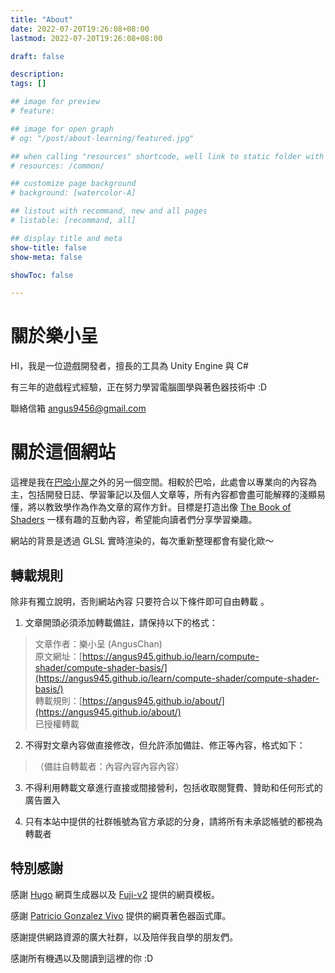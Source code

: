 ```yaml
---
title: "About"
date: 2022-07-20T19:26:08+08:00
lastmod: 2022-07-20T19:26:08+08:00

draft: false

description:
tags: []

## image for preview
# feature: 

## image for open graph
# og: "/post/about-learning/featured.jpg"

## when calling "resources" shortcode, well link to static folder with this path 
# resources: /common/

## customize page background
# background: [watercolor-A] 

## listout with recommand, new and all pages
# listable: [recommand, all]

## display title and meta
show-title: false
show-meta: false

showToc: false

---
```


<!--more-->

# 關於樂小呈

HI，我是一位遊戲開發者，擅長的工具為 Unity Engine 與 C#

有三年的遊戲程式經驗，正在努力學習電腦圖學與著色器技術中 :D

聯絡信箱 angus9456@gmail.com

# 關於這個網站

這裡是我在[巴哈小屋](https://home.gamer.com.tw/homeindex.php?owner=angus945)之外的另一個空間。相較於巴哈，此處會以專業向的內容為主，包括開發日誌、學習筆記以及個人文章等，所有內容都會盡可能解釋的淺顯易懂，將以教致學作為作為文章的寫作方針。目標是打造出像 [The Book of Shaders](https://thebookofshaders.com/) 一樣有趣的互動內容，希望能向讀者們分享學習樂趣。

網站的背景是透過 GLSL 實時渲染的，每次重新整理都會有變化歐～

## 轉載規則

除非有獨立說明，否則網站內容 <h> 只要符合以下條件即可自由轉載 </h> 。

1. 文章開頭必須添加轉載備註，請保持以下的格式：

> 文章作者：樂小呈 (AngusChan)  
原文網址：[https://angus945.github.io/learn/compute-shader/compute-shader-basis/](https://angus945.github.io/learn/compute-shader/compute-shader-basis/)  
轉載規則：[https://angus945.github.io/about/](https://angus945.github.io/about/)  
已授權轉載

2. 不得對文章內容做直接修改，但允許添加備註、修正等內容，格式如下：

> （備註自轉載者：內容內容內容內容）

3. 不得利用轉載文章進行直接或間接營利，包括收取閱覽費、贊助和任何形式的廣告置入

4. 只有本站中提供的社群帳號為官方承認的分身，請將所有未承認帳號的都視為轉載者

## 特別感謝

感謝 [Hugo](https://gohugo.io/) 網頁生成器以及 [Fuji-v2](https://themes.gohugo.io/themes/hugo-theme-fuji/) 提供的網頁模板。

感謝 [Patricio Gonzalez Vivo](https://github.com/patriciogonzalezvivo/glslCanvas) 提供的網頁著色器函式庫。

感謝提供網路資源的廣大社群，以及陪伴我自學的朋友們。

感謝所有機遇以及閱讀到這裡的你 :D


